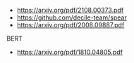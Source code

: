 - https://arxiv.org/pdf/2108.00373.pdf 
- https://github.com/decile-team/spear 
- https://arxiv.org/pdf/2008.09887.pdf 

BERT
- https://arxiv.org/pdf/1810.04805.pdf
